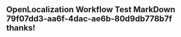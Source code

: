 <properties
ms.topic="hero-topic1"
ms.test1="hero-topic"
ms.test2="test"/>

## OpenLocalization Workflow Test MarkDown 79f07dd3-aa6f-4dac-ae6b-80d9db778b7f thanks!
